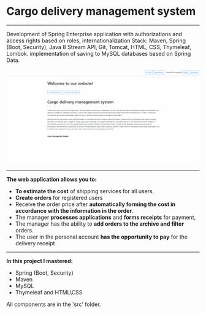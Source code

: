 
# Cargo delivery management system
---
Development of Spring Enterprise application with authorizations and access rights based on roles, internationalization Stack: Maven, Spring (Boot, Security), Java 8 Stream API, Git, Tomcat, HTML, CSS, Thymeleaf, Lombok. implementation of saving to MySQL databases based on Spring Data.

![alt text](https://github.com/VKoniukh/CargoManagementSystem/blob/master/readme-image.gif)

---
**The web application allows you to:**

* **To estimate the cost** of shipping services for all users.
* **Create orders** for registered users
* Receive the order price after **automatically forming the cost in accordance with the information in the order**.
* The manager **processes applications** and **forms receipts** for payment,
* The manager has the ability to **add orders to the archive and filter** orders.
* The user in the personal account **has the opportunity to pay** for the delivery receipt
---
**In this project I mastered:**
* Spring (Boot, Security)
* Maven
* MySQL
* Thymeleaf and HTML\CSS

All components are in the 'src' folder.
